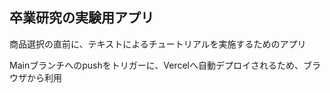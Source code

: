 ## 卒業研究の実験用アプリ

商品選択の直前に、テキストによるチュートリアルを実施するためのアプリ

Mainブランチへのpushをトリガーに、Vercelへ自動デプロイされるため、ブラウザから利用
